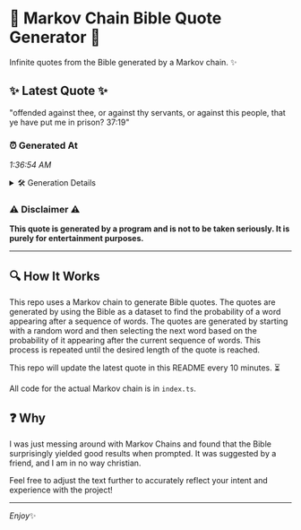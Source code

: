# 📖 Markov Chain Bible Quote Generator 📖

Infinite quotes from the Bible generated by a Markov chain. ✨

## ✨ Latest Quote ✨
"offended against thee, or against thy servants, or against this people, that ye have put me in prison? 37:19"

### ⏰ Generated At
*1:36:54 AM*

<details>
    <summary>🛠️ Generation Details</summary>
    <p>
        <strong>🌱 Seed:</strong> offended<br>
        <strong>🔄 Iterations:</strong> 18<br>
        <strong>📜 Context History:</strong><br>[ offended ]: against<br>[ offended, against ]: thee,<br>[ offended, against, thee, ]: or<br>[ offended, against, thee,, or ]: against<br>[ offended, against, thee,, or, against ]: thy<br>[ offended, against, thee,, or, against, thy ]: servants,<br>[ against, thee,, or, against, thy, servants, ]: or<br>[ thee,, or, against, thy, servants,, or ]: against<br>[ or, against, thy, servants,, or, against ]: this<br>[ against, thy, servants,, or, against, this ]: people,<br>[ thy, servants,, or, against, this, people, ]: that<br>[ servants,, or, against, this, people,, that ]: ye<br>[ or, against, this, people,, that, ye ]: have<br>[ against, this, people,, that, ye, have ]: put<br>[ this, people,, that, ye, have, put ]: me<br>[ people,, that, ye, have, put, me ]: in<br>[ that, ye, have, put, me, in ]: prison?<br>[ ye, have, put, me, in, prison? ]: 37:19<br>
    </p>
</details>

### ⚠️ Disclaimer ⚠️
**This quote is generated by a program and is not to be taken seriously. It is purely for entertainment purposes.**

---

## 🔍 How It Works

This repo uses a Markov chain to generate Bible quotes. The quotes are generated by using the Bible as a dataset to find the probability of a word appearing after a sequence of words. The quotes are generated by starting with a random word and then selecting the next word based on the probability of it appearing after the current sequence of words. This process is repeated until the desired length of the quote is reached.

This repo will update the latest quote in this README every 10 minutes. ⏳

All code for the actual Markov chain is in `index.ts`.

## ❓ Why

I was just messing around with Markov Chains and found that the Bible surprisingly yielded good results when prompted. 
It was suggested by a friend, and I am in no way christian.

Feel free to adjust the text further to accurately reflect your intent and experience with the project!

---

*Enjoy*✨
